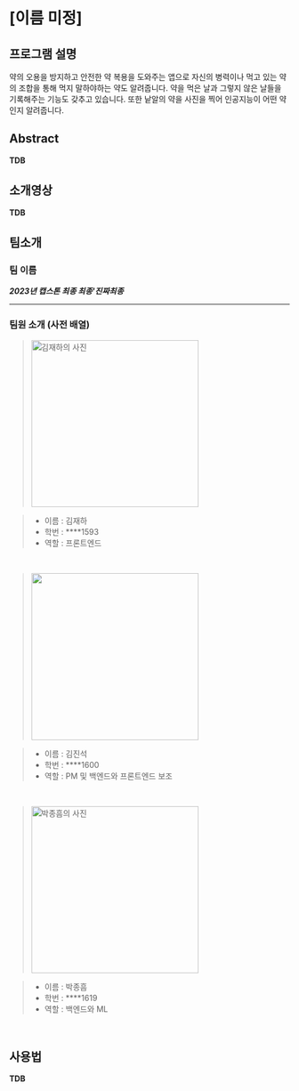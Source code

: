 # [이름 미정]

## 프로그램 설명

약의 오용을 방지하고 안전한 약 복용을 도와주는 앱으로 자신의 병력이나 먹고 있는 약의 조합을 통해 먹지 말하야하는 약도 알려줍니다.
약을 먹은 날과 그렇지 않은 날들을 기록해주는 기능도 갖추고 있습니다.
또한 낱알의 약을 사진을 찍어 인공지능이 어떤 약인지 알려줍니다.

## Abstract
**TDB**
## 소개영상
**TDB**
## 팀소개 

### 팀 이름 


_**2023년 캡스톤 최종 최종'진짜최종**_
___

### 팀원 소개 (사전 배열)

><img width=300px height=300px src="" alt = "김재하의 사진">

>* 이름 : 김재하 
>* 학번 : ****1593
>* 역할 : 프론트엔드

<br/>

><img width=300px height=300px src="https://scontent-gmp1-1.xx.fbcdn.net/v/t31.18172-8/28514446_767130580139527_1440341541300437065_o.jpg?_nc_cat=100&ccb=1-7&_nc_sid=09cbfe&_nc_ohc=5tngj3-gjAUAX_RxDTD&_nc_ht=scontent-gmp1-1.xx&oh=00_AfCIUrWyAkiZnTHdHTFjtx9wtouf-FaW4V4nal0FPoHO5w&oe=642E9606"/>

>* 이름 : 김진석
>* 학번 : ****1600
>* 역할 : PM 및 백엔드와 프론트엔드 보조

<br/>



><img width=300px height=300px src="" alt = "박종흠의 사진">

>* 이름 : 박종흠
>* 학번 : ****1619
>* 역할 : 백엔드와 ML

<br/>

## 사용법 

**TDB**